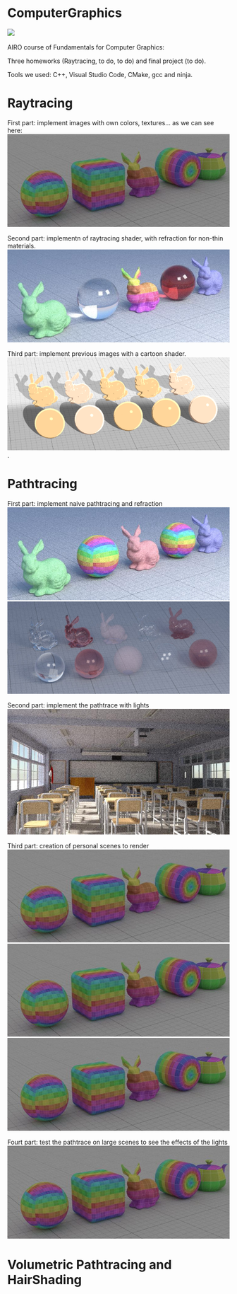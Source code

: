 # ComputerGraphics
<a href="https://www.dis.uniroma1.it/"><img src="http://www.dis.uniroma1.it/sites/default/files/marchio%20logo%20eng%20jpg.jpg" width="500"></a>

AIRO course of Fundamentals for Computer Graphics:

Three homeworks (Raytracing, to do, to do) and final project (to do).

Tools we used: C++, Visual Studio Code, CMake, gcc and ninja.

# Raytracing
First part: implement images with own colors, textures... as we can see here:
![](Raytrace/out/lowres/03_texture_720_256.jpg)

Second part: implementn of raytracing shader, with refraction for non-thin materials.
![](Raytrace/out/Refraction/glass_(notThin).jpg)

Third part: implement previous images with a cartoon shader.
![](Raytrace/out/shade_cartoon/materialsb.png)
.



# Pathtracing
First part: implement naive pathtracing and refraction
![](PathTrace/out/naive/02_matte_720_256.jpg)
![](PathTrace/out/Refraction/path.jpg)

Second part: implement the pathtrace with lights
![](PathTrace/out/path/15_classroom_720_256.jpg)

Third part: creation of personal scenes to render 
![](Raytrace/out/lowres/03_texture_720_256.jpg) 
![](Raytrace/out/lowres/03_texture_720_256.jpg)
![](Raytrace/out/lowres/03_texture_720_256.jpg)

Fourt part: test the pathtrace on large scenes to see the effects of the lights
![](Raytrace/out/lowres/03_texture_720_256.jpg)


# Volumetric Pathtracing and HairShading
